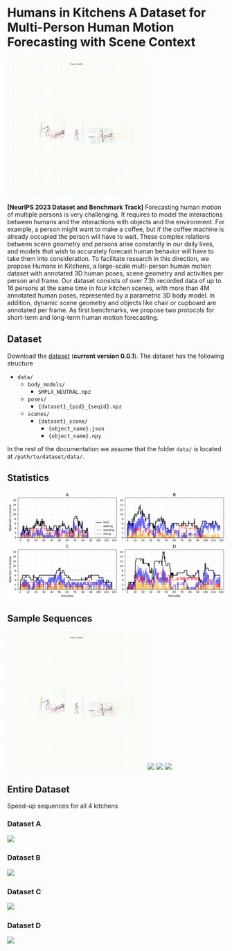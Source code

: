# Humans in Kitchens A Dataset for Multi-Person Human Motion Forecasting with Scene Context
![](https://github.com/jutanke/hik/blob/main/documentation/data/A_32450.mp4.gif)

**[NeurIPS 2023 Dataset and Benchmark Track]**
Forecasting human motion of multiple persons is very challenging. It requires to model the interactions between humans and the interactions with objects and the environment. For example, a person might want to make a coffee, but if the coffee machine is already occupied the person will have to wait. These complex relations between scene geometry and persons arise constantly in our daily lives, and models that wish to accurately forecast human behavior will have to take them into consideration. To facilitate research in this direction, we propose Humans in Kitchens, a large-scale multi-person human motion dataset with annotated 3D human poses, scene geometry and activities per person and frame. Our dataset consists of over 7.3h recorded data of up to 16 persons at the same time in four kitchen scenes, with more than 4M annotated human poses, represented by a parametric 3D body model. In addition, dynamic scene geometry and objects like chair or cupboard are annotated per frame. As first benchmarks, we propose two protocols for short-term and long-term human motion forecasting.


## Dataset
Download the [dataset](https://drive.google.com/file/d/1ctMoU8PcBSUQtJWuLIPhomhEsh3Pg0bf/view?usp=drive_link) (**current version 0.0.1**).
The dataset has the following structure
* `data/`
    * `body_models/`
        * `SMPLX_NEUTRAL.npz`
    * `poses/`
        * `{dataset}_{pid}_{seqid}.npz`
    * `scenes/`
        * `{dataset}_scene/`
            * `{object_name}.json`
            * `{object_name}.npy`

In the rest of the documentation we assume that the folder `data/` is located at `/path/to/dataset/data/`.

## Statistics

![](https://github.com/jutanke/hik/blob/main/documentation/data/count_pose.png)

## Sample Sequences

![](https://github.com/jutanke/hik/blob/main/documentation/data/A_32450.mp4.gif)
![](https://github.com/jutanke/hik/blob/main/documentation/data/outB.mp4.gif)
![](https://github.com/jutanke/hik/blob/main/documentation/data/outC.mp4.gif)
![](https://github.com/jutanke/hik/blob/main/documentation/data/outD.mp4.gif)

## Entire Dataset
Speed-up sequences for all 4 kitchens

### Dataset A
![](https://github.com/jutanke/hik/blob/main/documentation/data/A_fast2.mp4.gif)
### Dataset B
![](https://github.com/jutanke/hik/blob/main/documentation/data/B_fast.mp4.gif)
### Dataset C
![](https://github.com/jutanke/hik/blob/main/documentation/data/C_fast.mp4.gif)
### Dataset D
![](https://github.com/jutanke/hik/blob/main/documentation/data/D_fast.mp4.gif)
